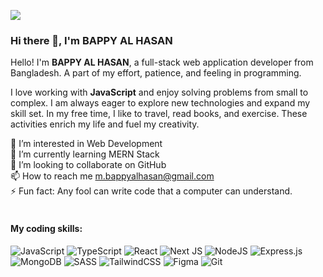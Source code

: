 ![](https://lh3.googleusercontent.com/pw/AP1GczMMa2zrQ3VbsXSwDsRGHL6UAqwuch_XmPUT3tdLNl0nYJVTT4CwW7i7V0SqO8YyJYWlxKDfXV34WrliWxCQLz6SdsC9SD-vZxr08U_yTMh1oNIJmcyme9d636FjkGtq-CkT0e_pJfiyRsR9uVDhEdUY=w1890-h945-s-no-gm)

### Hi there 👋, I'm BAPPY AL HASAN

Hello! I'm **BAPPY AL HASAN**, a full-stack web application developer from Bangladesh. A part of my effort, patience, and feeling in programming.
<br/>

I love working with **JavaScript** and enjoy solving problems from small to complex. I am always eager to explore new technologies and expand my skill set. In my free time, I like to travel, read books, and exercise. These activities enrich my life and fuel my creativity.

👀 I’m interested in Web Development <br>
🌱 I’m currently learning MERN Stack <br>
💞️ I’m looking to collaborate on GitHub <br>
📫 How to reach me m.bappyalhasan@gmail.com <br>
⚡ Fun fact: Any fool can write code that a computer can understand. <br><br>

#### My coding skills:
![JavaScript](https://img.shields.io/badge/javascript-%23323330.svg?style=for-the-badge&logo=javascript&logoColor=%23F7DF1E) ![TypeScript](https://img.shields.io/badge/typescript-%23007ACC.svg?style=for-the-badge&logo=typescript&logoColor=white) ![React](https://img.shields.io/badge/react-%2320232a.svg?style=for-the-badge&logo=react&logoColor=%2361DAFB) ![Next JS](https://img.shields.io/badge/Next-black?style=for-the-badge&logo=next.js&logoColor=white) ![NodeJS](https://img.shields.io/badge/node.js-6DA55F?style=for-the-badge&logo=node.js&logoColor=white) ![Express.js](https://img.shields.io/badge/express.js-%23404d59.svg?style=for-the-badge&logo=express&logoColor=%2361DAFB) ![MongoDB](https://img.shields.io/badge/MongoDB-%234ea94b.svg?style=for-the-badge&logo=mongodb&logoColor=white) ![SASS](https://img.shields.io/badge/SASS-hotpink.svg?style=for-the-badge&logo=SASS&logoColor=white) ![TailwindCSS](https://img.shields.io/badge/tailwindcss-%2338B2AC.svg?style=for-the-badge&logo=tailwind-css&logoColor=white) ![Figma](https://img.shields.io/badge/figma-%23F24E1E.svg?style=for-the-badge&logo=figma&logoColor=white) ![Git](https://img.shields.io/badge/git-%23F05033.svg?style=for-the-badge&logo=git&logoColor=white)
